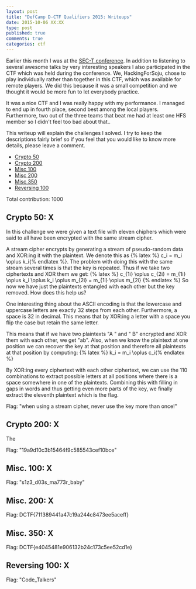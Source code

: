 ```yaml
---
layout: post
title: "DefCamp D-CTF Qualifiers 2015: Writeups"
date: 2015-10-06 XX:XX
type: post
published: true
comments: true
categories: ctf
---
```


Earlier this month I was at the [SEC-T conference](http://sec-t.org). In addition to listening to several awesome talks by very interesting speakers I also participated in the CTF which was held during the conference.
We, HackingForSoju, chose to play individually rather than together in this CTF, which was available for remote players. We did this because it was a small competition and we thought it would be more fun to let everybody practice.
 
It was a nice CTF and I was really happy with my performance. I managed to end up in fourth place, second best among the local players.
Furthermore, two out of the three teams that beat me had at least one HFS member so I didn't feel too bad about that..

This writeup will explain the challenges I solved. I try to keep the descriptions fairly brief so if you feel that you would like to know more details, please leave a comment.

* [Crypto 50](#crypto50)
* [Crypto 200](#crypto200)
* [Misc 100](#misc100)
* [Misc 200](#misc200)
* [Misc 350](#misc350)
* [Reversing 100](#reversing100)

Total contribution: 1000

## <a name="crypto50"></a>Crypto 50: X

In this challenge we were given a text file with eleven chiphers which were said to all have been encrypted with the same stream cipher.

A stream cipher encrypts by generating a stream of pseudo-random data and XOR:ing it with the plaintext.
We denote this as {% latex %} c_i = m_i \oplus k_i{% endlatex %}. The problem with doing this with the same stream several times is that the key is repeated.
Thus if we take two ciphertexts and XOR them we get:
{% latex %} c_{1i} \oplus c_{2i} = m_{1i} \oplus k_i \oplus k_i \oplus m_{2i} = m_{1i} \oplus m_{2i} {% endlatex %}
So now we have just the plaintexts entangled with each other but the key removed. How does this help us?

One interesting thing about the ASCII encoding is that the lowercase and uppercase letters are exactly 32 steps from each other.
Furthermore, a space is 32 in decimal. This means that by XOR:ing a letter with a space you flip the case but retain the same letter.

This means that if we have two plaintexts "A " and " B" encrypted and XOR them with each other, we get "ab".
Also, when we know the plaintext at one position we can recover the key at that position and therefore all plaintexts at that position by computing:
{% latex %} k_i = m_i \oplus c_i{% endlatex %}

By XOR:ing every ciphertext with each other ciphertext, we can use the 110 combinations to extract possible letters at all positions where there is a space somewhere in one of the plaintexts. Combining this with filling in gaps in words and thus getting even more parts of the key, we finally extract the eleventh plaintext which is the flag.

Flag: "when using a stream cipher, never use the key more than once!"

## <a name="crypto200"></a>Crypto 200: X

The

Flag: "19a9d10c3b15464f9c585543cef10bce"

## <a name="misc100"></a>Misc. 100: X

Flag: "s1z3\_d03s\_ma773r\_baby"

## <a name="misc200"></a>Misc. 200: X

Flag: DCTF{711389441a47c19a244c8473ee5aceff}

## <a name="misc350"></a>Misc. 350: X

Flag: DCTF{e4045481e906132b24c173c5ee52cd1e}

## <a name="reversing100"></a>Reversing 100: X

Flag: "Code_Talkers"